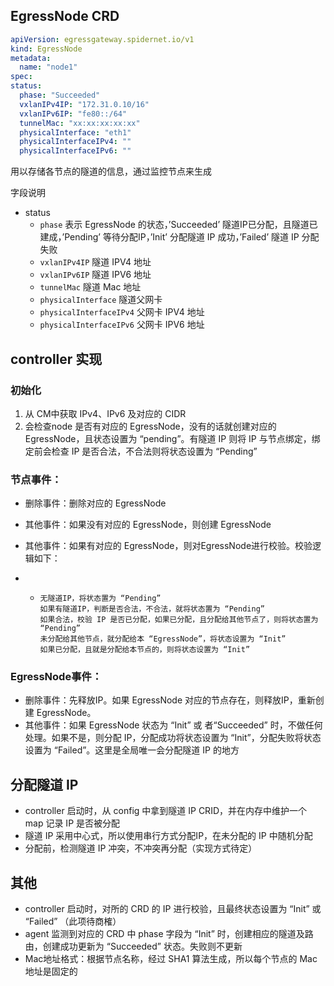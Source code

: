 ## EgressNode CRD

```yaml
apiVersion: egressgateway.spidernet.io/v1
kind: EgressNode
metadata:
  name: "node1"
spec:
status:
  phase: "Succeeded"
  vxlanIPv4IP: "172.31.0.10/16"
  vxlanIPv6IP: "fe80::/64"
  tunnelMac: "xx:xx:xx:xx:xx"
  physicalInterface: "eth1"
  physicalInterfaceIPv4: ""
  physicalInterfaceIPv6: ""
```

用以存储各节点的隧道的信息，通过监控节点来生成

字段说明
* status
    * `phase` 表示 EgressNode  的状态，’Succeeded’ 隧道IP已分配，且隧道已建成，’Pending’ 等待分配IP，’Init’ 分配隧道 IP 成功，’Failed’ 隧道 IP 分配失败
    * `vxlanIPv4IP` 隧道 IPV4 地址
    * `vxlanIPv6IP` 隧道 IPV6 地址
    * `tunnelMac` 隧道 Mac 地址
    * `physicalInterface` 隧道父网卡
    * `physicalInterfaceIPv4` 父网卡 IPV4 地址
    * `physicalInterfaceIPv6` 父网卡 IPV6 地址


## controller 实现

### 初始化
1. 从 CM中获取 IPv4、IPv6 及对应的 CIDR
2. 会检查node 是否有对应的 EgressNode，没有的话就创建对应的EgressNode，且状态设置为 “pending”。有隧道 IP 则将 IP 与节点绑定，绑定前会检查 IP 是否合法，不合法则将状态设置为 “Pending”

### 节点事件：
- 删除事件：删除对应的 EgressNode
- 其他事件：如果没有对应的 EgressNode，则创建 EgressNode
- 其他事件：如果有对应的 EgressNode，则对EgressNode进行校验。校验逻辑如下：

- -     无隧道IP，将状态置为 “Pending”
        如果有隧道IP，判断是否合法，不合法，就将状态置为 “Pending”
        如果合法，校验 IP 是否已分配，如果已分配，且分配给其他节点了，则将状态置为 “Pending”
        未分配给其他节点，就分配给本 “EgressNode”，将状态设置为 “Init”
        如果已分配，且就是分配给本节点的，则将状态设置为 “Init”

### EgressNode事件：
- 删除事件：先释放IP。如果 EgressNode 对应的节点存在，则释放IP，重新创建 EgressNode。
- 其他事件：如果 EgressNode 状态为 “Init” 或 者“Succeeded” 时，不做任何处理。如果不是，则分配 IP，分配成功将状态设置为 “Init”，分配失败将状态设置为 “Failed”。这里是全局唯一会分配隧道 IP 的地方


## 分配隧道 IP
- controller 启动时，从 config 中拿到隧道 IP CRID，并在内存中维护一个 map 记录 IP 是否被分配
- 隧道 IP 采用中心式，所以使用串行方式分配IP，在未分配的 IP 中随机分配
- 分配前，检测隧道 IP 冲突，不冲突再分配（实现方式待定）

## 其他
- controller 启动时，对所的 CRD 的 IP 进行校验，且最终状态设置为 “Init” 或 “Failed” （此项待商榷）
- agent 监测到对应的 CRD 中 phase 字段为 “Init” 时，创建相应的隧道及路由，创建成功更新为 “Succeeded” 状态。失败则不更新
- Mac地址格式：根据节点名称，经过 SHA1 算法生成，所以每个节点的 Mac 地址是固定的


